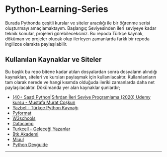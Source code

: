 # Python-Learning-Series

Burada Pythonda çeşitli kurslar ve siteler aracılığı ile bir öğrenme serisi oluşturmayı amaçlamaktayım. Başlangıç Seviyesinden ileri seviyeye kadar teknik konular, projeleri görebileceksiniz. Bu repoda Türkçe kaynak, döküman ve projeler olucak olup ilerleyen zamanlarda farklı bir repoda ingilizce olarakta paylaşılabilir.

## Kullanılan Kaynaklar ve Siteler

Bu başlık bu repo bitene kadar atılan dosyalardan sonra dosyaların alındığı kaynakları, siteleri ve kursları paylaşmak için kullanılacaktır. Kullanılanların tam olarak nerede ve hangi kısımda olduğuda ileriki zamanlarda daha net paylaşılacaktır. Dökümanda yer alan kaynaklar şunlardır;

- [(40+ Saat) Python|Sıfırdan İleri Seviye Programlama (2020) Udemy kursu - Mustafa Murat Coşkun](https://www.udemy.com/course/sifirdan-ileri-seviyeye-python/)
- [Yazbel - Türkçe Python Kaynağı](https://python-istihza.yazbel.com/)
- [Pyformat](https://pyformat.info/)
- [W3schools](https://www.w3schools.com/python/default.asp)
- [Datacamp](https://datacamp.com/)
- [Turkcell - Geleceği Yazanlar](https://gelecegiyazanlar.turkcell.com.tr/)
- [Btk Akademi](https://www.btkakademi.gov.tr/)
- [Miuul](https://learning.miuul.com/courses/take/python-programming-for-data-science)
- [Python Devguide](https://devguide.python.org/)
-----------------------------------------------------------------------------------------------------
